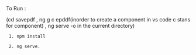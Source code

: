  To Run :
     
   (cd savepdf , ng g c epddf(inorder to create a component in vs code c stans for component) , ng serve -o in the current directory)
      
     1. npm install
     
     2. ng serve.
